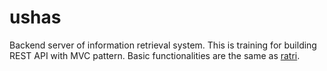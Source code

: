 # ushas

Backend server of information retrieval system.
This is training for building REST API with MVC pattern.
Basic functionalities are the same as [ratri](https://github.com/ushmz/ratri).

